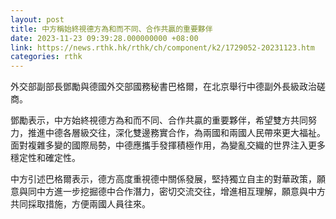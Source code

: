 ```yaml
---
layout: post
title: 中方稱始終視德方為和而不同、合作共贏的重要夥伴
date: 2023-11-23 09:39:28.000000000 +08:00
link: https://news.rthk.hk/rthk/ch/component/k2/1729052-20231123.htm
categories: rthk
---
```


外交部副部長鄧勵與德國外交部國務秘書巴格爾，在北京舉行中德副外長級政治磋商。

鄧勵表示，中方始終視德方為和而不同、合作共贏的重要夥伴，希望雙方共同努力，推進中德各層級交往，深化雙邊務實合作，為兩國和兩國人民帶來更大福祉。面對複雜多變的國際局勢，中德應攜手發揮積極作用，為變亂交織的世界注入更多穩定性和確定性。

中方引述巴格爾表示，德方高度重視德中關係發展，堅持獨立自主的對華政策，願意與同中方進一步挖掘德中合作潛力，密切交流交往，增進相互理解，願意與中方共同採取措施，方便兩國人員往來。
